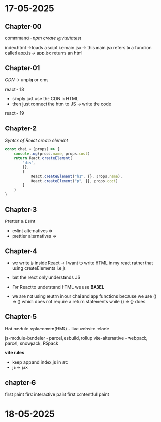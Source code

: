 # 17-05-2025

## Chapter-00
commmand - *npm create @vite/latest*

index.html -> loads a scipt i.e main.jsx -> this main.jsx refers to a function called app.js -> app.jsx returns an html

## Chapter-01
*CDN* -> unpkg or ems

react - 18
- simply just use the CDN in HTML
- then just connect the html to JS -> write the code

react - 19

## Chapter-2 
*Syntax of React create element*

```js
const chai = (props) => {
    console.log(props.name, props.cost)
    return React.createElement(
        "div",
        {},
        [
            React.createElement("h1", {}, props.name),
            React.createElement("p", {}, props.cost)
        ]
    )
}
```

## Chapter-3
Prettier & Eslint
- eslint alternatives =>
- prettier alternatives => 

## Chapter-4
- we write js inside React -> I want to write HTML in my react rather that using createElements i.e js

- but the react only understands JS

- For React to understand HTML we use **BABEL**

- we are not using reutrn in our chai and app functions because we use () => () which does not require a return statements while () => {} does

## Chapter-5
Hot module replacemetn(HMR) - live website relode

js-module-bundeler - parcel, esbuild, rollup
vite-alternative - webpack, parcel, snowpack, RSpack

**vite rules**
- keep app and index.js in src
- js -> jsx

## chapter-6
first paint 
first interactive paint
first contentfull paint

# 18-05-2025